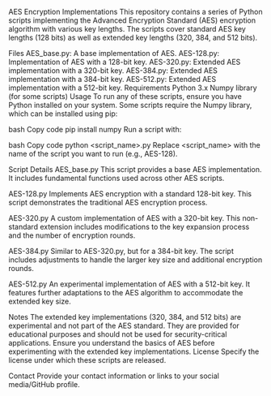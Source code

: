 AES Encryption Implementations
This repository contains a series of Python scripts implementing the Advanced Encryption Standard (AES) encryption algorithm with various key lengths. The scripts cover standard AES key lengths (128 bits) as well as extended key lengths (320, 384, and 512 bits).

Files
AES_base.py: A base implementation of AES.
AES-128.py: Implementation of AES with a 128-bit key.
AES-320.py: Extended AES implementation with a 320-bit key.
AES-384.py: Extended AES implementation with a 384-bit key.
AES-512.py: Extended AES implementation with a 512-bit key.
Requirements
Python 3.x
Numpy library (for some scripts)
Usage
To run any of these scripts, ensure you have Python installed on your system. Some scripts require the Numpy library, which can be installed using pip:

bash
Copy code
pip install numpy
Run a script with:

bash
Copy code
python <script_name>.py
Replace <script_name> with the name of the script you want to run (e.g., AES-128).

Script Details
AES_base.py
This script provides a base AES implementation. It includes fundamental functions used across other AES scripts.

AES-128.py
Implements AES encryption with a standard 128-bit key. This script demonstrates the traditional AES encryption process.

AES-320.py
A custom implementation of AES with a 320-bit key. This non-standard extension includes modifications to the key expansion process and the number of encryption rounds.

AES-384.py
Similar to AES-320.py, but for a 384-bit key. The script includes adjustments to handle the larger key size and additional encryption rounds.

AES-512.py
An experimental implementation of AES with a 512-bit key. It features further adaptations to the AES algorithm to accommodate the extended key size.

Notes
The extended key implementations (320, 384, and 512 bits) are experimental and not part of the AES standard. They are provided for educational purposes and should not be used for security-critical applications.
Ensure you understand the basics of AES before experimenting with the extended key implementations.
License
Specify the license under which these scripts are released.

Contact
Provide your contact information or links to your social media/GitHub profile.
